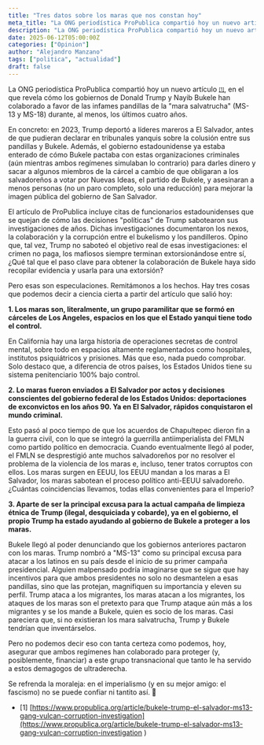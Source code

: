 ```yaml
---
title: "Tres datos sobre los maras que nos constan hoy"
meta_title: "La ONG periodística ProPublica compartió hoy un nuevo artículo, en el que revela cómo los gobiernos de Donald Trump y Nayib Bukele han colaborado a favor de las infames pandillas de la mara salvatrucha (MS-13 y MS-18) durante, al menos, los últimos cuatro años."
description: "La ONG periodística ProPublica compartió hoy un nuevo artículo, en el que revela cómo los gobiernos de Donald Trump y Nayib Bukele han colaborado a favor de las infames pandillas de la mara salvatrucha (MS-13 y MS-18) durante, al menos, los últimos cuatro años."
date: 2025-06-12T05:00:00Z
categories: ["Opinion"]
author: "Alejandro Manzano"
tags: ["politica", "actualidad"]
draft: false
---
```


La ONG periodística ProPublica compartió hoy un nuevo artículo <sub><sup>[[1]](https://www.propublica.org/article/bukele-trump-el-salvador-ms13-gang-vulcan-corruption-investigation
)</sup></sub>, en el que revela cómo los gobiernos de Donald Trump y Nayib Bukele han colaborado a favor de las infames pandillas de la "mara salvatrucha" (MS-13 y MS-18) durante, al menos, los últimos cuatro años.

En concreto: en 2023, Trump deportó a líderes mareros a El Salvador, antes de que pudieran declarar en tribunales yanquis sobre la colusión entre sus pandillas y Bukele. Además, el gobierno estadounidense ya estaba enterado de cómo Bukele pactaba con estas organizaciones criminales (aún mientras ambos regímenes simulaban lo contrario) para darles dinero y sacar a algunos miembros de la cárcel a cambio de que obligaran a los salvadoreños a votar por Nuevas Ideas, el partido de Bukele, y asesinaran a menos personas (no un paro completo, solo una reducción) para mejorar la imagen pública del gobierno de San Salvador.

El artículo de ProPublica incluye citas de funcionarios estadounidenses que se quejan de cómo las decisiones "políticas" de Trump sabotearon sus investigaciones de años. Dichas investigaciones documentaron los nexos, la colaboración y la corrupción entre el bukelismo y los pandilleros. Opino que, tal vez, Trump no saboteó el objetivo real de esas investigaciones: el crimen no paga, los mafiosos siempre terminan extorsionándose entre sí, ¿Qué tal que el paso clave para obtener la colaboración de Bukele haya sido recopilar evidencia y usarla para una extorsión?

Pero esas son especulaciones. Remitámonos a los hechos. Hay tres cosas que podemos decir a ciencia cierta a partir del artículo que salió hoy:

**1. Los maras son, literalmente, un grupo paramilitar que se formó en cárceles de Los Angeles, espacios en los que el Estado yanqui tiene todo el control.**

En California hay una larga historia de operaciones secretas de control mental, sobre todo en espacios altamente reglamentados como hospitales, institutos psiquiátricos y prisiones. Más que eso, nada puedo comprobar. Solo destaco que, a diferencia de otros países, los Estados Unidos tiene su sistema penitenciario 100% bajo control.

**2. Lo maras fueron enviados a El Salvador por actos y decisiones conscientes del gobierno federal de los Estados Unidos:  deportaciones de exconvictos en los años 90. Ya en El Salvador, rápidos conquistaron el mundo criminal.**

Esto pasó al poco tiempo de que los acuerdos de Chapultepec dieron fin a la guerra civil, con lo que se integró la guerrilla antiimperialista del FMLN como partido político en democracia. Cuando eventualmente llegó al poder, el FMLN se desprestigió ante muchos salvadoreños por no resolver el problema de la violencia de los maras e, incluso, tener tratos corruptos con ellos. Los maras surgen en EEUU, los EEUU mandan a los maras a El Salvador, los maras sabotean el proceso político anti-EEUU salvadoreño. ¿Cuántas coincidencias llevamos, todas ellas convenientes para el Imperio?

**3. Aparte de ser la principal excusa para la actual campaña de limpieza étnica de Trump (ilegal, desquiciada y cobarde), ya en el gobierno, el propio Trump ha estado ayudando al gobierno de Bukele a proteger a los maras.**

Bukele llegó al poder denunciando que los gobiernos anteriores pactaron con los maras. Trump nombró a "MS-13" como su principal excusa para atacar a los latinos en su país desde el inicio de su primer campaña presidencial. Alguien malpensado podría imaginarse que se sigue que hay incentivos para que ambos presidentes no solo no desmantelen a esas pandillas, sino que las protejan, magnifiquen su importancia y eleven su perfil. Trump ataca a los migrantes, los maras atacan a los migrantes, los ataques de los maras son el pretexto para que Trump ataque aún más a los migrantes y se los mande a Bukele, quien es socio de los maras. Casi pareciera que, si no existieran los mara salvatrucha, Trump y Bukele tendrían que inventárselos.

Pero no podemos decir eso con tanta certeza como podemos, hoy, asegurar que ambos regímenes han colaborado para proteger (y, posiblemente, financiar) a este grupo transnacional que tanto le ha servido a estos demagogos de ultraderecha.

Se refrenda la moraleja: en el imperialismo (y en su mejor amigo: el fascismo) no se puede confiar ni tantito así. 🤏

- [1] [https://www.propublica.org/article/bukele-trump-el-salvador-ms13-gang-vulcan-corruption-investigation](https://www.propublica.org/article/bukele-trump-el-salvador-ms13-gang-vulcan-corruption-investigation
)
